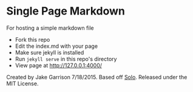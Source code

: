 
# Single Page Markdown

For hosting a simple markdown file

* Fork this repo
* Edit the index.md with your page
* Make sure jekyll is installed
* Run `jekyll serve` in this repo's directory
* View page at <http://127.0.0.1:4000/>

Created by Jake Garrison 7/18/2015. Based off [Solo](https://github.com/chibicode/solo). Released under the MIT License.
